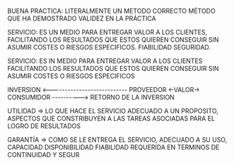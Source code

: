 
BUENA PRACTICA: LITERALMENTE UN METODO CORRECTO 
MÉTODO QUE HA DEMOSTRADO VALIDEZ EN LA PRÁCTICA

SERVICIO: ES UN MEDIO PARA ENTREGAR VALOR A LOS CLIENTES, FACILITANDO LOS RESULTADOS QUE ESTOS QUIEREN CONSEGUIR SIN ASUMIR COSTES O RIESGOS ESPECIFICOS. FIABILIDAD SEGURIDAD.

SERVICIO: ES IN MEDIO PARA ENTREGAR VALOR A LOS CLIENTES FACILITANDO LOS RESULTADOS QUE ESTOS QUIEREN CONSEGUIR SIN ASUMIR COSTES O RIESGOS ESPECIFICOS

INVERSION <---------------------------
PROVEEDOR <-VALOR-> CONSUMIDOR
----------> RETORNO DE LA INVERSION

UTILIDAD => LO QUE HACE EL SERVICIO ADECUADO A UN PROPOSITO, ASPECTOS QUE CONSTRIBUYEN A LAS TAREAS ASOCIADAS PARA EL LOGRO DE RESULTADOS

GARANTÍA => COMO SE LE ENTREGA EL SERVICIO, ADECUADO A SU USO, CAPACIDAD DISPONIBILIDAD FIABILIDAD REQUERIDA EN TERMINOS DE CONTINUIDAD Y SEGUR